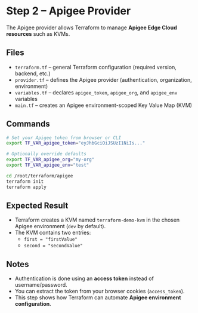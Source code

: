 # Step 2 – Apigee Provider

The Apigee provider allows Terraform to manage **Apigee Edge Cloud resources** such as KVMs.

## Files

- `terraform.tf` – general Terraform configuration (required version, backend, etc.)  
- `provider.tf` – defines the Apigee provider (authentication, organization, environment)  
- `variables.tf` – declares `apigee_token`, `apigee_org`, and `apigee_env` variables  
- `main.tf` – creates an Apigee environment-scoped Key Value Map (KVM)  

## Commands

```bash
# Set your Apigee token from browser or CLI
export TF_VAR_apigee_token="eyJhbGciOiJSUzI1NiIs..."

# Optionally override defaults
export TF_VAR_apigee_org="my-org"
export TF_VAR_apigee_env="test"

cd /root/terraform/apigee
terraform init
terraform apply
```

## Expected Result

- Terraform creates a KVM named `terraform-demo-kvm` in the chosen Apigee environment (`dev` by default).  
- The KVM contains two entries:  
  - `first = "firstValue"`  
  - `second = "secondValue"`  

## Notes

- Authentication is done using an **access token** instead of username/password.  
- You can extract the token from your browser cookies (`access_token`).  
- This step shows how Terraform can automate **Apigee environment configuration**.  
